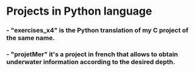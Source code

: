 # Projects in Python language

### - "exercises_x4" is the Python translation of my C project of the same name.

### - "projetMer" it's a project in french that allows to obtain underwater information according to the desired depth.
